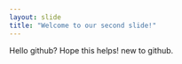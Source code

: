 ```yaml
---
layout: slide
title: "Welcome to our second slide!"
---
```

Hello github? Hope this helps!
new to github.
